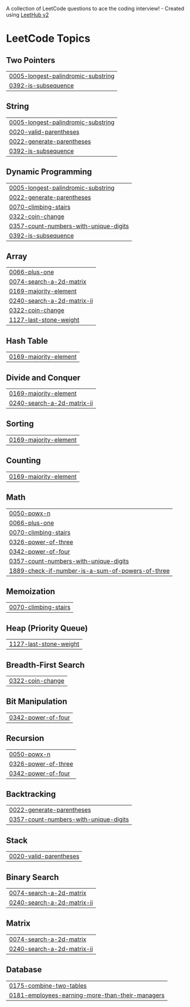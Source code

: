 A collection of LeetCode questions to ace the coding interview! - Created using [LeetHub v2](https://github.com/arunbhardwaj/LeetHub-2.0)
<!---LeetCode Topics Start-->
# LeetCode Topics
## Two Pointers
|  |
| ------- |
| [0005-longest-palindromic-substring](https://github.com/Arman11r/Leetcode-2025/tree/master/0005-longest-palindromic-substring) |
| [0392-is-subsequence](https://github.com/Arman11r/Leetcode-2025/tree/master/0392-is-subsequence) |
## String
|  |
| ------- |
| [0005-longest-palindromic-substring](https://github.com/Arman11r/Leetcode-2025/tree/master/0005-longest-palindromic-substring) |
| [0020-valid-parentheses](https://github.com/Arman11r/Leetcode-2025/tree/master/0020-valid-parentheses) |
| [0022-generate-parentheses](https://github.com/Arman11r/Leetcode-2025/tree/master/0022-generate-parentheses) |
| [0392-is-subsequence](https://github.com/Arman11r/Leetcode-2025/tree/master/0392-is-subsequence) |
## Dynamic Programming
|  |
| ------- |
| [0005-longest-palindromic-substring](https://github.com/Arman11r/Leetcode-2025/tree/master/0005-longest-palindromic-substring) |
| [0022-generate-parentheses](https://github.com/Arman11r/Leetcode-2025/tree/master/0022-generate-parentheses) |
| [0070-climbing-stairs](https://github.com/Arman11r/Leetcode-2025/tree/master/0070-climbing-stairs) |
| [0322-coin-change](https://github.com/Arman11r/Leetcode-2025/tree/master/0322-coin-change) |
| [0357-count-numbers-with-unique-digits](https://github.com/Arman11r/Leetcode-2025/tree/master/0357-count-numbers-with-unique-digits) |
| [0392-is-subsequence](https://github.com/Arman11r/Leetcode-2025/tree/master/0392-is-subsequence) |
## Array
|  |
| ------- |
| [0066-plus-one](https://github.com/Arman11r/Leetcode-2025/tree/master/0066-plus-one) |
| [0074-search-a-2d-matrix](https://github.com/Arman11r/Leetcode-2025/tree/master/0074-search-a-2d-matrix) |
| [0169-majority-element](https://github.com/Arman11r/Leetcode-2025/tree/master/0169-majority-element) |
| [0240-search-a-2d-matrix-ii](https://github.com/Arman11r/Leetcode-2025/tree/master/0240-search-a-2d-matrix-ii) |
| [0322-coin-change](https://github.com/Arman11r/Leetcode-2025/tree/master/0322-coin-change) |
| [1127-last-stone-weight](https://github.com/Arman11r/Leetcode-2025/tree/master/1127-last-stone-weight) |
## Hash Table
|  |
| ------- |
| [0169-majority-element](https://github.com/Arman11r/Leetcode-2025/tree/master/0169-majority-element) |
## Divide and Conquer
|  |
| ------- |
| [0169-majority-element](https://github.com/Arman11r/Leetcode-2025/tree/master/0169-majority-element) |
| [0240-search-a-2d-matrix-ii](https://github.com/Arman11r/Leetcode-2025/tree/master/0240-search-a-2d-matrix-ii) |
## Sorting
|  |
| ------- |
| [0169-majority-element](https://github.com/Arman11r/Leetcode-2025/tree/master/0169-majority-element) |
## Counting
|  |
| ------- |
| [0169-majority-element](https://github.com/Arman11r/Leetcode-2025/tree/master/0169-majority-element) |
## Math
|  |
| ------- |
| [0050-powx-n](https://github.com/Arman11r/Leetcode-2025/tree/master/0050-powx-n) |
| [0066-plus-one](https://github.com/Arman11r/Leetcode-2025/tree/master/0066-plus-one) |
| [0070-climbing-stairs](https://github.com/Arman11r/Leetcode-2025/tree/master/0070-climbing-stairs) |
| [0326-power-of-three](https://github.com/Arman11r/Leetcode-2025/tree/master/0326-power-of-three) |
| [0342-power-of-four](https://github.com/Arman11r/Leetcode-2025/tree/master/0342-power-of-four) |
| [0357-count-numbers-with-unique-digits](https://github.com/Arman11r/Leetcode-2025/tree/master/0357-count-numbers-with-unique-digits) |
| [1889-check-if-number-is-a-sum-of-powers-of-three](https://github.com/Arman11r/Leetcode-2025/tree/master/1889-check-if-number-is-a-sum-of-powers-of-three) |
## Memoization
|  |
| ------- |
| [0070-climbing-stairs](https://github.com/Arman11r/Leetcode-2025/tree/master/0070-climbing-stairs) |
## Heap (Priority Queue)
|  |
| ------- |
| [1127-last-stone-weight](https://github.com/Arman11r/Leetcode-2025/tree/master/1127-last-stone-weight) |
## Breadth-First Search
|  |
| ------- |
| [0322-coin-change](https://github.com/Arman11r/Leetcode-2025/tree/master/0322-coin-change) |
## Bit Manipulation
|  |
| ------- |
| [0342-power-of-four](https://github.com/Arman11r/Leetcode-2025/tree/master/0342-power-of-four) |
## Recursion
|  |
| ------- |
| [0050-powx-n](https://github.com/Arman11r/Leetcode-2025/tree/master/0050-powx-n) |
| [0326-power-of-three](https://github.com/Arman11r/Leetcode-2025/tree/master/0326-power-of-three) |
| [0342-power-of-four](https://github.com/Arman11r/Leetcode-2025/tree/master/0342-power-of-four) |
## Backtracking
|  |
| ------- |
| [0022-generate-parentheses](https://github.com/Arman11r/Leetcode-2025/tree/master/0022-generate-parentheses) |
| [0357-count-numbers-with-unique-digits](https://github.com/Arman11r/Leetcode-2025/tree/master/0357-count-numbers-with-unique-digits) |
## Stack
|  |
| ------- |
| [0020-valid-parentheses](https://github.com/Arman11r/Leetcode-2025/tree/master/0020-valid-parentheses) |
## Binary Search
|  |
| ------- |
| [0074-search-a-2d-matrix](https://github.com/Arman11r/Leetcode-2025/tree/master/0074-search-a-2d-matrix) |
| [0240-search-a-2d-matrix-ii](https://github.com/Arman11r/Leetcode-2025/tree/master/0240-search-a-2d-matrix-ii) |
## Matrix
|  |
| ------- |
| [0074-search-a-2d-matrix](https://github.com/Arman11r/Leetcode-2025/tree/master/0074-search-a-2d-matrix) |
| [0240-search-a-2d-matrix-ii](https://github.com/Arman11r/Leetcode-2025/tree/master/0240-search-a-2d-matrix-ii) |
## Database
|  |
| ------- |
| [0175-combine-two-tables](https://github.com/Arman11r/Leetcode-2025/tree/master/0175-combine-two-tables) |
| [0181-employees-earning-more-than-their-managers](https://github.com/Arman11r/Leetcode-2025/tree/master/0181-employees-earning-more-than-their-managers) |
<!---LeetCode Topics End-->
